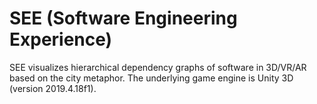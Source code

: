 # SEE (Software Engineering Experience)

SEE visualizes hierarchical dependency graphs of software in 3D/VR/AR based on the city metaphor. The underlying game engine is Unity 3D (version 2019.4.18f1). 

